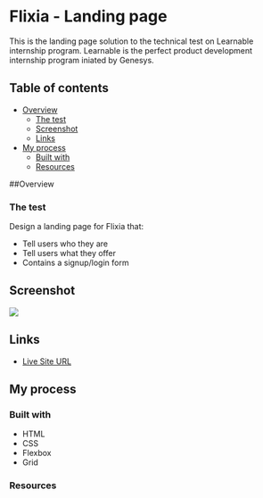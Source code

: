 # Flixia - Landing page

This is the landing page solution to the technical test on Learnable internship program. Learnable is the perfect product development internship program iniated by Genesys.

## Table of contents

- [Overview](#overview)
  - [The test](#the-test)
  - [Screenshot](#screenshot)
  - [Links](#links)
- [My process](#my-process)
  - [Built with](#built-with)
  - [Resources](#resources)


##Overview

### The test

Design a landing page for Flixia that:
- Tell users who they are
- Tell users what they offer
- Contains a signup/login form


## Screenshot

![](./Screenshot.png)


## Links

- [Live Site URL](https://e-chat.netlify.app)


## My process

### Built with

  - HTML
  - CSS
  - Flexbox
  - Grid

### Resources

